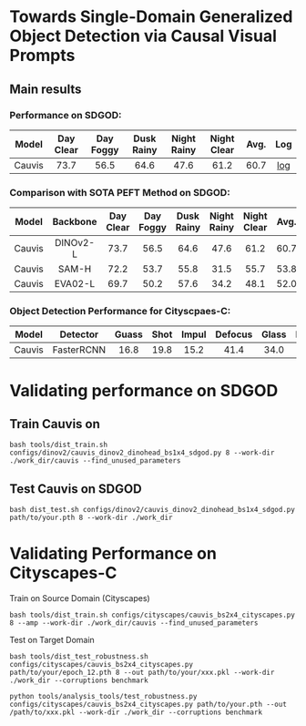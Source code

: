 # Towards Single-Domain Generalized Object Detection via Causal Visual Prompts

## Main results

### Performance on SDGOD:

| Model  | Day Clear | Day Foggy | Dusk Rainy | Night Rainy | Night Clear | Avg. |                     Log                      |
|:------:|:---------:|:---------:|:----------:|:-----------:|:-----------:|:----:| :------------------------------------------: |
| Cauvis |   73.7    |   56.5    |    64.6    |    47.6     |    61.2     | 60.7 |  [log](resources/sdgod/Cauvis_DINOv2.log) |

### Comparison with SOTA PEFT Method on SDGOD:

| Model  | Backbone | Day Clear | Day Foggy | Dusk Rainy | Night Rainy | Night Clear | Avg. |                     Log                      |
|:------:|:--------:|:---------:|:---------:|:----------:|:-----------:|:-----------:|:-----------:| :------------------------------------------: |
| Cauvis | DINOv2-L |   73.7    |   56.5    |    64.6    |    47.6     |    61.2     | 60.7 |  [log](resources/sdgod/Cauvis_DINOv2.log) |
| Cauvis |  SAM-H   |   72.2    |   53.7    |    55.8    |    31.5     |    55.7     | 53.8 |  [log](resources/sdgod/Cauvis_SAM.log) |
| Cauvis | EVA02-L  |   69.7    |   50.2    |    57.6    |    34.2     |    48.1     | 52.0 |  [log](resources/sdgod/Cauvis_EVA02.log) |


### Object Detection Performance for Cityscpaes-C:

| Model  |  Detector  | Guass | Shot | Impul | Defocus | Glass | Motion | Zoom | Snow | Frost | Foggy | Bright | Contrast | Elas | Pixel | JPEGImages |   mPC   |                     Log                      |
|:------:|:----------:|:-----:|:----:|:-----:|:-------:|:-----:|:------:|:----:|:----:|:-----:|:------:|:-----:|:--------:|:-----:|:-----:|:----------:|:-------:|  :-------------: |
| Cauvis | FasterRCNN | 16.8  | 19.8 | 15.2  |  41.4   | 34.0  |  39.2  | 15.8 | 29.8 | 36.7  |  48.8  |   53.0   | 49.5 | 52.0  |    43.9    |    38.8    |    35.6    | [log](resources/cityscapes/Cauvis_cityscapes.log) |


# Validating performance on SDGOD

## Train Cauvis on 
```shell
bash tools/dist_train.sh configs/dinov2/cauvis_dinov2_dinohead_bs1x4_sdgod.py 8 --work-dir ./work_dir/cauvis --find_unused_parameters
```

## Test Cauvis on SDGOD
```shell
bash dist_test.sh configs/dinov2/cauvis_dinov2_dinohead_bs1x4_sdgod.py path/to/your.pth 8 --work-dir ./work_dir
```

# Validating Performance on Cityscapes-C
Train on Source Domain (Cityscapes)
```shell
bash tools/dist_train.sh configs/cityscapes/cauvis_bs2x4_cityscapes.py 8 --amp --work-dir ./work_dir/cauvis --find_unused_parameters
```
Test on Target Domain
```shell
bash tools/dist_test_robustness.sh configs/cityscapes/cauvis_bs2x4_cityscapes.py path/to/your/epoch_12.pth 8 --out path/to/your/xxx.pkl --work-dir ./work_dir --corruptions benchmark
```

```shell
python tools/analysis_tools/test_robustness.py configs/cityscapes/cauvis_bs2x4_cityscapes.py path/to/your.pth --out /path/to/xxx.pkl --work-dir ./work_dir --corruptions benchmark 
```
